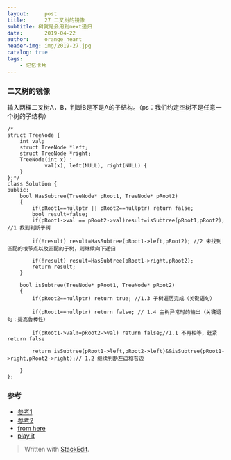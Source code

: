 ```yaml
---
layout:     post
title:      27 二叉树的镜像
subtitle: 树就是会用到next递归
date:       2019-04-22
author:     orange_heart
header-img: img/2019-27.jpg
catalog: true
tags:
    - 记忆卡片
---
```


### 二叉树的镜像

输入两棵二叉树A，B，判断B是不是A的子结构。（ps：我们约定空树不是任意一个树的子结构）

```objc
/*
struct TreeNode {
	int val;
	struct TreeNode *left;
	struct TreeNode *right;
	TreeNode(int x) :
			val(x), left(NULL), right(NULL) {
	}
};*/
class Solution {
public:
    bool HasSubtree(TreeNode* pRoot1, TreeNode* pRoot2)
    {
        if(pRoot1==nullptr || pRoot2==nullptr) return false;
        bool result=false;
        if(pRoot1->val == pRoot2->val)result=isSubtree(pRoot1,pRoot2); //1 找到判断子树  
        
        if(!result) result=HasSubtree(pRoot1->left,pRoot2); //2 未找到匹配的根节点以及匹配的子树，则继续向下递归  
        
        if(!result) result=HasSubtree(pRoot1->right,pRoot2);
        return result;
    }
     
    bool isSubtree(TreeNode* pRoot1, TreeNode* pRoot2)
    {
        if(pRoot2==nullptr) return true; //1.3 子树遍历完成（关键语句）  
        
        if(pRoot1==nullptr) return false; // 1.4 主树异常时的输出（关键语句：提高鲁棒性）  
        
        if(pRoot1->val!=pRoot2->val) return false;//1.1 不再相等，赶紧return false 
        
        return isSubtree(pRoot1->left,pRoot2->left)&&isSubtree(pRoot1->right,pRoot2->right);// 1.2 继续判断左边和右边  
        
    }
};
```
### 参考

- [参考1](https://github.com/zhedahht/CodingInterviewChinese2)
- [参考2](https://github.com/gatieme/CodingInterviews)
- [from here](https://www.nowcoder.com/profile/586107370/codeBookDetail?submissionId=40515602)
- [play it](https://www.nowcoder.com/practice/d8b6b4358f774294a89de2a6ac4d9337?tpId=13&tqId=11169&tPage=1&rp=1&ru=/ta/coding-interviews&qru=/ta/coding-interviews/question-ranking)



> Written with [StackEdit](https://stackedit.io/).

<head>
    <script src="https://cdn.mathjax.org/mathjax/latest/MathJax.js?config=TeX-AMS-MML_HTMLorMML" type="text/javascript"></script>
    <script type="text/x-mathjax-config">
        MathJax.Hub.Config({
            tex2jax: {
            skipTags: ['script', 'noscript', 'style', 'textarea', 'pre'],
            inlineMath: [['$','$']]
            }
        });
    </script>
</head>
<!--stackedit_data:
eyJoaXN0b3J5IjpbLTE2Mzk5MjY4NjJdfQ==
-->